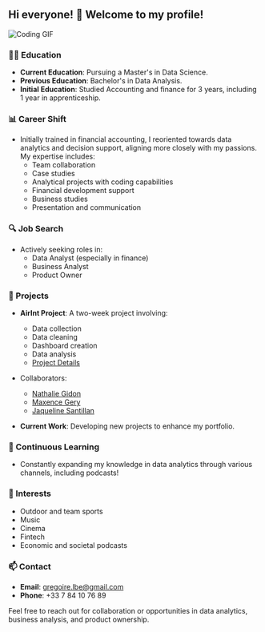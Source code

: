 ## Hi everyone! 👋 Welcome to my profile!

![Coding GIF](https://media.giphy.com/media/v1.Y2lkPTc5MGI3NjExb3pxZXdha21kZWRxazljbTUwcWd2cHJjdW8zNW8zeDBxYTdpNGVhdSZlcD12MV9pbnRlcm5hbF9naWZfYnlfaWQmY3Q9Zw/xT9IgG50Fb7Mi0prBC/giphy.gif)

### 👩‍🎓 Education
- **Current Education**: Pursuing a Master's in Data Science.
- **Previous Education**: Bachelor's in Data Analysis.
- **Initial Education**: Studied Accounting and finance for 3 years, including 1 year in apprenticeship.

### 📊 Career Shift
- Initially trained in financial accounting, I reoriented towards data analytics and decision support, aligning more closely with my passions. My expertise includes:
  - Team collaboration
  - Case studies
  - Analytical projects with coding capabilities
  - Financial development support
  - Business studies
  - Presentation and communication

### 🔍 Job Search
- Actively seeking roles in:
  - Data Analyst (especially in finance)
  - Business Analyst
  - Product Owner

### 🔭 Projects
- **AirInt Project**: A two-week project involving:
  - Data collection
  - Data cleaning
  - Dashboard creation
  - Data analysis
  - [Project Details](https://nathaliegidon.github.io/AirInt_project)
- Collaborators:
  - [Nathalie Gidon](https://github.com/nathaliegidon)
  - [Maxence Gery](https://github.com/maxencegery)
  - [Jaqueline Santillan](https://github.com/JackieSntm)

- **Current Work**: Developing new projects to enhance my portfolio.

### 🌱 Continuous Learning
- Constantly expanding my knowledge in data analytics through various channels, including podcasts!

### 🎵 Interests
- Outdoor and team sports
- Music
- Cinema
- Fintech
- Economic and societal podcasts

### 📫 Contact
- **Email**: gregoire.lbe@gmail.com
- **Phone**: +33 7 84 10 76 89

Feel free to reach out for collaboration or opportunities in data analytics, business analysis, and product ownership.
